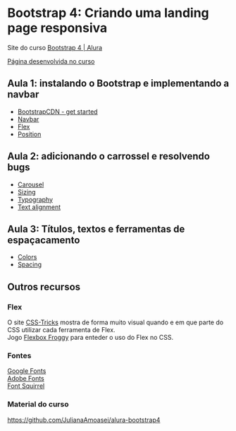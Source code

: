 # Bootstrap 4: Criando uma landing page responsiva

Site do curso [Bootstrap 4 | Alura](https://www.alura.com.br/curso-online-bootstrap-landing-page)

[Página desenvolvida no curso](projeto-base/index.html)

## Aula 1: instalando o Bootstrap e implementando a navbar

- [BootstrapCDN - get started](https://getbootstrap.com/docs/4.3/getting-started/introduction/)
- [Navbar](https://getbootstrap.com/docs/4.3/components/navbar/)
- [Flex](https://getbootstrap.com/docs/4.3/utilities/flex/)
- [Position](https://getbootstrap.com/docs/4.3/utilities/position/#fixed-top)

## Aula 2: adicionando o carrossel e resolvendo bugs

- [Carousel](https://getbootstrap.com/docs/4.3/components/carousel/)
- [Sizing](https://getbootstrap.com/docs/4.3/utilities/sizing/#relative-to-the-parent)
- [Typography](https://getbootstrap.com/docs/4.3/content/typography/)
- [Text alignment](https://getbootstrap.com/docs/4.3/utilities/text/#text-alignment)

## Aula 3: Títulos, textos e ferramentas de espaçacamento

- [Colors](https://getbootstrap.com/docs/4.3/utilities/colors/)
- [Spacing](https://getbootstrap.com/docs/4.3/utilities/spacing/#how-it-works)

## Outros recursos

### Flex

O site [CSS-Tricks](https://css-tricks.com/snippets/css/a-guide-to-flexbox/) mostra de forma muito visual quando e em que parte do CSS utilizar cada ferramenta de Flex.  
Jogo [Flexbox Froggy](https://flexboxfroggy.com/#pt-br) para enteder o uso do Flex no CSS.

### Fontes

[Google Fonts](https://fonts.google.com/)  
[Adobe Fonts](https://edgewebfonts.adobe.com/)  
[Font Squirrel](https://www.fontsquirrel.com/)  

### Material do curso

https://github.com/JulianaAmoasei/alura-bootstrap4
